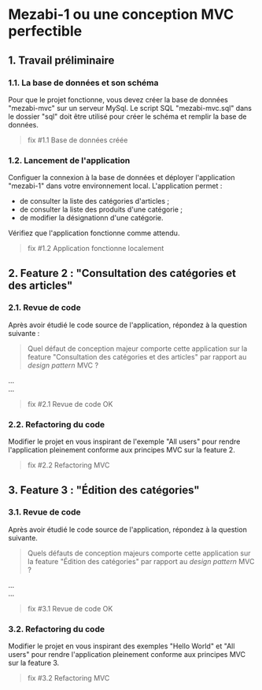 # Mezabi-1 ou une conception MVC perfectible

## 1. Travail préliminaire

### 1.1. La base de données et son schéma

Pour que le projet fonctionne, vous devez créer la base de données "mezabi-mvc" sur un serveur MySql.
Le script SQL "mezabi-mvc.sql" dans le dossier "sql" doit être utilisé pour créer le schéma et remplir la base de données. 

> fix #1.1 Base de données créée

### 1.2. Lancement de l'application

Configuer la connexion à la base de données et déployer l'application "mezabi-1" dans votre environnement local.
L'application permet :
- de consulter la liste des catégories d'articles ;
- de consulter  la liste des produits d'une catégorie ;
- de modifier la désignationn d'une catégorie. 

Vérifiez que l'application fonctionne comme attendu.

> fix #1.2 Application fonctionne localement

## 2. Feature 2 : "Consultation des catégories et des articles"  

### 2.1. Revue de code

Après avoir étudié le code source de l'application, répondez à la question suivante :

> Quel défaut de conception majeur comporte cette application sur la feature "Consultation des catégories et des articles"
> par rapport au _design pattern_ MVC ?  

...  
...

> fix #2.1 Revue de code OK

### 2.2. Refactoring du code

Modifier le projet en vous inspirant de l'exemple "All users" pour rendre l'application pleinement conforme aux principes
MVC sur la feature 2.

> fix #2.2 Refactoring MVC


## 3. Feature 3 : "Édition des catégories"

### 3.1. Revue de code

Après avoir étudié le code source de l'application, répondez à la question suivante.

> Quels défauts de conception majeurs comporte cette application sur la feature "Édition des catégories" par rapport au _design pattern_ MVC ?

...  
... 

> fix #3.1 Revue de code OK

### 3.2. Refactoring du code

Modifier le projet en vous inspirant des exemples "Hello World" et "All users" pour rendre l'application pleinement conforme aux principes
MVC sur la feature 3.

> fix #3.2 Refactoring MVC